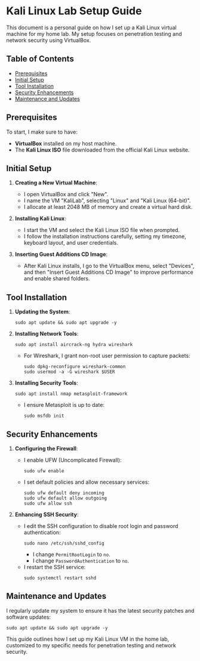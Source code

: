
# Kali Linux Lab Setup Guide

This document is a personal guide on how I set up a Kali Linux virtual machine for my home lab. My setup focuses on penetration testing and network security using VirtualBox.

## Table of Contents
- [Prerequisites](#prerequisites)
- [Initial Setup](#initial-setup)
- [Tool Installation](#tool-installation)
- [Security Enhancements](#security-enhancements)
- [Maintenance and Updates](#maintenance-and-updates)

## Prerequisites
To start, I make sure to have:
- **VirtualBox** installed on my host machine.
- The **Kali Linux ISO** file downloaded from the official Kali Linux website.

## Initial Setup
1. **Creating a New Virtual Machine**:
   - I open VirtualBox and click "New".
   - I name the VM "KaliLab", selecting "Linux" and "Kali Linux (64-bit)".
   - I allocate at least 2048 MB of memory and create a virtual hard disk.

2. **Installing Kali Linux**:
   - I start the VM and select the Kali Linux ISO file when prompted.
   - I follow the installation instructions carefully, setting my timezone, keyboard layout, and user credentials.

3. **Inserting Guest Additions CD Image**:
   - After Kali Linux installs, I go to the VirtualBox menu, select "Devices", and then "Insert Guest Additions CD Image" to improve performance and enable shared folders.

## Tool Installation
1. **Updating the System**:
   ```
   sudo apt update && sudo apt upgrade -y
   ```
2. **Installing Network Tools**:
   ```
   sudo apt install aircrack-ng hydra wireshark
   ```
   - For Wireshark, I grant non-root user permission to capture packets:
     ```
     sudo dpkg-reconfigure wireshark-common
     sudo usermod -a -G wireshark $USER
     ```

3. **Installing Security Tools**:
   ```
   sudo apt install nmap metasploit-framework
   ```
   - I ensure Metasploit is up to date:
     ```
     sudo msfdb init
     ```

## Security Enhancements
1. **Configuring the Firewall**:
   - I enable UFW (Uncomplicated Firewall):
     ```
     sudo ufw enable
     ```
   - I set default policies and allow necessary services:
     ```
     sudo ufw default deny incoming
     sudo ufw default allow outgoing
     sudo ufw allow ssh
     ```

2. **Enhancing SSH Security**:
   - I edit the SSH configuration to disable root login and password authentication:
     ```
     sudo nano /etc/ssh/sshd_config
     ```
     - I change `PermitRootLogin` to `no`.
     - I change `PasswordAuthentication` to `no`.
   - I restart the SSH service:
     ```
     sudo systemctl restart sshd
     ```

## Maintenance and Updates
I regularly update my system to ensure it has the latest security patches and software updates:
```
sudo apt update && sudo apt upgrade -y
```

This guide outlines how I set up my Kali Linux VM in the home lab, customized to my specific needs for penetration testing and network security.
